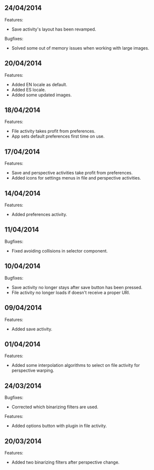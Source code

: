 ## 24/04/2014

Features:

  - Save activity's layout has been revamped.

Bugfixes:

  - Solved some out of memory issues when working with large images.

## 20/04/2014

Features:

  - Added EN locale as default.
  - Added ES locale.
  - Added some updated images.

## 18/04/2014

Features:

  - File activity takes profit from preferences.
  - App sets default preferences first time on use.


## 17/04/2014

Features:

  - Save and perspective activities take profit from preferences.
  - Added icons for settings menus in file and perspective activities.


## 14/04/2014

Features:

  - Added preferences activity.
  
## 11/04/2014

Bugfixes:

  - Fixed avoiding collisions in selector component.

## 10/04/2014

Bugfixes:

  - Save activity no longer stays after save button has been pressed.
  - File activity no longer loads if doesn't receive a proper URI.

## 09/04/2014

Features:

  - Added save activity.

## 01/04/2014

Features:

  - Added some interpolation algorithms to select on file activity for perspective warping.
  
## 24/03/2014

Bugfixes:

  - Corrected which binarizing filters are used.

Features:

  - Added options button with plugin in file activity.

## 20/03/2014

Features:

  - Added two binarizing filters after perspective change.
